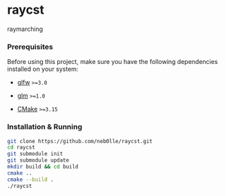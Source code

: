 # raycst

raymarching

### Prerequisites

Before using this project, make sure you have the following dependencies installed on your system:

- [glfw](https://www.glfw.org/) `>=3.0`

- [glm](https://github.com/g-truc/glm) `>=1.0`

- [CMake](https://cmake.org/) `>=3.15`

### Installation & Running

```bash
git clone https://github.com/neb0lle/raycst.git
cd raycst
git submodule init
git submodule update
mkdir build && cd build
cmake ..
cmake --build .
./raycst
```
